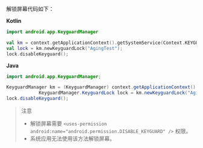解锁屏幕代码如下：

**Kotlin**

```kotlin
import android.app.KeyguardManager

val km = context.getApplicationContext().getSystemService(Context.KEYGUARD_SERVICE) as KeyguardManager
val lock = km.newKeyguardLock("AgingTest");
lock.disableKeyguard();
```

**Java**

```java
import android.app.KeyguardManager;

KeyguardManager km = (KeyguardManager) context.getApplicationContext().getSystemService(Context.KEYGUARD_SERVICE);
            KeyguardManager.KeyguardLock lock = km.newKeyguardLock("AgingTest");
lock.disableKeyguard();
```

> 注意
>
> + 解锁屏幕需要 `<uses-permission android:name="android.permission.DISABLE_KEYGUARD" />` 权限。
> + 系统应用无法使用该方法解锁屏幕。

